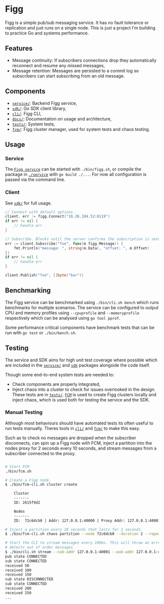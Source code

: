 # Figg
Figg is a simple pub/sub messaging service. It has no fault tolerance or
replication and just runs on a single node. This is just a project I'm building
to practice Go and systems performance.

## Features
* Message continuity: If subscribers connections drop they automatically
reconnect and resume any missed messages,
* Message retention: Messages are persisted to a commit log so subscribers
can start subscribing from an old message.

## Components
* [`service/`](./service): Backend Figg service,
* [`sdk/`](./sdk): Go SDK client library,
* [`cli/`](./cli): Figg CLI,
* [`docs/`](./docs): Documentation on usage and architecture,
* [`tests/`](./tests): System tests,
* [`fcm/`](./fcm): Figg cluster manager, used for system tests and chaos testing.

## Usage
### Service
The [`Figg service`](./service) can be started with `./bin/figg.sh`, or compile
the package in [`./service`](./service) with `go build ./...`. For now all
configuration is passed via the command line.

### Client
See [`sdk/`](./sdk) for full usage.

```go
// Connect with default options.
client, err := figg.Connect("10.26.104.52:8119")
if err != nil {
	// handle err
}

// Subscribe. Blocks until the server confirms the subscription is setup.
err := client.Subscribe("foo", func(m figg.Message)) {
	fmt.Println("message: ", string(m.Data), "offset: ", m.Offset)
})
if err != nil {
	// handle err
}

client.Publish("foo", []byte("bar"))
```

## Benchmarking
The Figg service can be benchmarked using `./bin/cli.sh bench` which runs
benchmarks for multiple scenarios. The service can be configured to output
CPU and memory profiles using `--cpuprofile` and `--memoryprofile` respectively
which can be analysed using `go tool pprof`.

Some performance critical components have benchmark tests that can be run with
`go test` or `./bin/bench.sh`.

## Testing
The service and SDK aims for high unit test coverage where possible which are
included in the [`service/`](./service) and [`sdk`](./sdk) packages alongside
the code itself.

Though some end-to-end system tests are needed to:
* Check components are properly integrated,
* Inject chaos into a cluster to check for issues overlooked in the design.
These tests are in [`tests/`](./tests). [`FCM`](./fcm) is used to create Figg
clusters locally and inject chaos, which is used both for testing the service
and the SDK.

### Manual Testing
Although most behaviours should have automated tests its often useful to run
tests manually. Theres tools in [`cli/`](./cli) and [`fcm/`](./fcm) to make
this easy.

Such as to check no messages are dropped when the subscriber disconnects, can
spin up a Figg node with FCM, inject a partition into the nodes proxy for
2 seconds every 10 seconds, and stream messages from a subscriber connected
to the proxy.
```bash

# Start FCM
./bin/fcm.sh

# Create a Figg node.
$ ./bin/fcm-cli.sh cluster create

    Cluster
    -------
    ID: 2615f9d2

    Nodes
    -------
    ID:  72c6dcb8 | Addr: 127.0.0.1:40000 | Proxy Addr: 127.0.0.1:40001

# Inject a partition every 10 seconds that lasts for 2 seconds.
$ ./bin/fcm-cli.sh chaos partition --node 72c6dcb8 --duration 2 --repeat 10

# Start the CLI to stream messages every 100ms. This will throw an error if it
# detects out of order messages.
$ ./bin/cli.sh stream --sub-addr 127.0.0.1:40001 --pub-addr 127.0.0.1:40000
pub state CONNECTED
sub state CONNECTED
received 50
received 100
received 150
sub state DISCONNECTED
sub state CONNECTED
received 200
received 250
...
```
